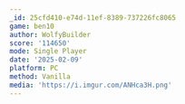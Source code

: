 ```yaml
---
_id: 25cfd410-e74d-11ef-8389-737226fc8065
game: ben10
author: WolfyBuilder
score: '114650'
mode: Single Player
date: '2025-02-09'
platform: PC
method: Vanilla
media: 'https://i.imgur.com/ANHca3H.png'
---
```


